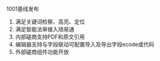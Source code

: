 1001基线发布
1. 满足关键词检察、高亮、定位
2. 满足智能法审接入旭易通
3. 内部磋商支持PDF和原文引用
4. 编辑器支持与字段联动可配置导入及导出字段ecode或代码
5. 外部磋商组件功能开放